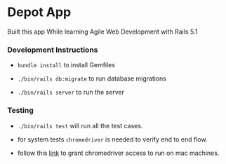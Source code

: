 # Depot App

Built this app While learning Agile Web Development with Rails 5.1

### Development Instructions

- `bundle install` to install Gemfiles

- `./bin/rails db:migrate` to run database migrations

- `./bin/rails server` to run the server


### Testing 

- `./bin/rails test` will run all the test cases.

- for system tests `chromedriver` is needed to verify end to end flow.

- follow this [link](https://stackoverflow.com/questions/60362018/macos-catalinav-10-15-3-error-chromedriver-cannot-be-opened-because-the-de) to grant chromedriver access to run on mac machines.